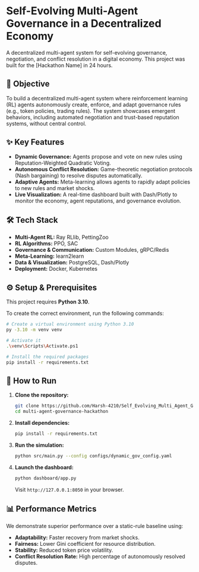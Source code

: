 # Self-Evolving Multi-Agent Governance in a Decentralized Economy

A decentralized multi-agent system for self-evolving governance, negotiation, and conflict resolution in a digital economy. This project was built for the [Hackathon Name] in 24 hours.

## 🎯 Objective

To build a decentralized multi-agent system where reinforcement learning (RL) agents autonomously create, enforce, and adapt governance rules (e.g., token policies, trading rules). The system showcases emergent behaviors, including automated negotiation and trust-based reputation systems, without central control.



## ✨ Key Features

- **Dynamic Governance:** Agents propose and vote on new rules using Reputation-Weighted Quadratic Voting.
- **Autonomous Conflict Resolution:** Game-theoretic negotiation protocols (Nash bargaining) to resolve disputes automatically.
- **Adaptive Agents:** Meta-learning allows agents to rapidly adapt policies to new rules and market shocks.
- **Live Visualization:** A real-time dashboard built with Dash/Plotly to monitor the economy, agent reputations, and governance evolution.

## 🛠️ Tech Stack

- **Multi-Agent RL:** Ray RLlib, PettingZoo
- **RL Algorithms:** PPO, SAC
- **Governance & Communication:** Custom Modules, gRPC/Redis
- **Meta-Learning:** learn2learn
- **Data & Visualization:** PostgreSQL, Dash/Plotly
- **Deployment:** Docker, Kubernetes
  
 ## ⚙️ Setup & Prerequisites

This project requires **Python 3.10**.

To create the correct environment, run the following commands:
```bash
# Create a virtual environment using Python 3.10
py -3.10 -m venv venv

# Activate it
.\venv\Scripts\Activate.ps1

# Install the required packages
pip install -r requirements.txt
```

## 🚀 How to Run

1.  **Clone the repository:**
    ```bash
    git clone https://github.com/Harsh-4210/Self_Evolving_Multi_Agent_Governance.git
    cd multi-agent-governance-hackathon
    ```

2.  **Install dependencies:**
    ```bash
    pip install -r requirements.txt
    ```

3.  **Run the simulation:**
    ```bash
    python src/main.py --config configs/dynamic_gov_config.yaml
    ```

4.  **Launch the dashboard:**
    ```bash
    python dashboard/app.py
    ```
    Visit `http://127.0.0.1:8050` in your browser.

## 📊 Performance Metrics

We demonstrate superior performance over a static-rule baseline using:
- **Adaptability:** Faster recovery from market shocks.
- **Fairness:** Lower Gini coefficient for resource distribution.
- **Stability:** Reduced token price volatility.
- **Conflict Resolution Rate:** High percentage of autonomously resolved disputes.
